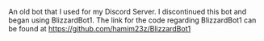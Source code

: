An old bot that I used for my Discord Server. I discontinued this bot and began using BlizzardBot1. The link for the code regarding BlizzardBot1 can be found at https://github.com/hamim23z/BlizzardBot1
